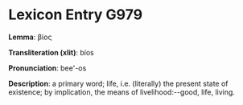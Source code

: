 # Lexicon Entry G979

**Lemma**: βίος

**Transliteration (xlit)**: bíos

**Pronunciation**: bee'-os

**Description**:
a primary word; life, i.e. (literally) the present state of existence; by implication, the means of livelihood:--good, life, living.
